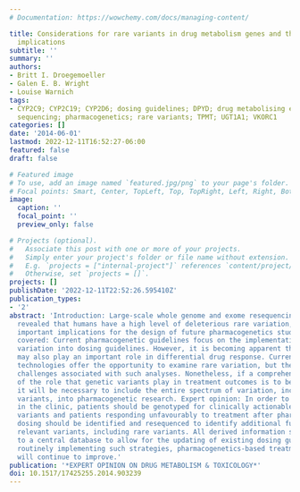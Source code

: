```yaml
---
# Documentation: https://wowchemy.com/docs/managing-content/

title: Considerations for rare variants in drug metabolism genes and the clinical
  implications
subtitle: ''
summary: ''
authors:
- Britt I. Droegemoeller
- Galen E. B. Wright
- Louise Warnich
tags:
- CYP2C9; CYP2C19; CYP2D6; dosing guidelines; DPYD; drug metabolising enzymes; genome
  sequencing; pharmacogenetics; rare variants; TPMT; UGT1A1; VKORC1
categories: []
date: '2014-06-01'
lastmod: 2022-12-11T16:52:27-06:00
featured: false
draft: false

# Featured image
# To use, add an image named `featured.jpg/png` to your page's folder.
# Focal points: Smart, Center, TopLeft, Top, TopRight, Left, Right, BottomLeft, Bottom, BottomRight.
image:
  caption: ''
  focal_point: ''
  preview_only: false

# Projects (optional).
#   Associate this post with one or more of your projects.
#   Simply enter your project's folder or file name without extension.
#   E.g. `projects = ["internal-project"]` references `content/project/deep-learning/index.md`.
#   Otherwise, set `projects = []`.
projects: []
publishDate: '2022-12-11T22:52:26.595410Z'
publication_types:
- '2'
abstract: 'Introduction: Large-scale whole genome and exome resequencing studies have
  revealed that humans have a high level of deleterious rare variation, which has
  important implications for the design of future pharmacogenetics studies. Areas
  covered: Current pharmacogenetic guidelines focus on the implementation of common
  variation into dosing guidelines. However, it is becoming apparent that rare variation
  may also play an important role in differential drug response. Current sequencing
  technologies offer the opportunity to examine rare variation, but there are many
  challenges associated with such analyses. Nonetheless, if a comprehensive picture
  of the role that genetic variants play in treatment outcomes is to be obtained,
  it will be necessary to include the entire spectrum of variation, including rare
  variants, into pharmacogenetic research. Expert opinion: In order to implement pharmacogenetics
  in the clinic, patients should be genotyped for clinically actionable pharmacogenetic
  variants and patients responding unfavourably to treatment after pharmacogenetics-based
  dosing should be identified and resequenced to identify additional functionally
  relevant variants, including rare variants. All derived information should be added
  to a central database to allow for the updating of existing dosing guidelines. By
  routinely implementing such strategies, pharmacogenetics-based treatment guidelines
  will continue to improve.'
publication: '*EXPERT OPINION ON DRUG METABOLISM & TOXICOLOGY*'
doi: 10.1517/17425255.2014.903239
---
```

